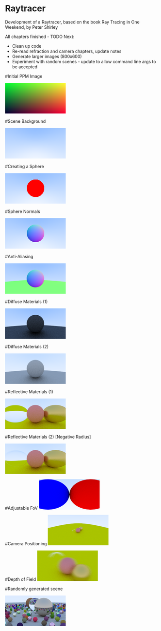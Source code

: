 # Raytracer

Development of a Raytracer, based on the book Ray Tracing in One Weekend, by Peter Shirley

All chapters finished - TODO Next:

- Clean up code
- Re-read refraction and camera chapters, update notes 
- Generate larger images (800x600)
- Experiment with random scenes - update to allow command line args to be accepted


#Initial PPM Image

![Initial Image](https://github.com/track02/Raytracer/blob/master/Images/image.png)

#Scene Background

![Background](https://github.com/track02/Raytracer/blob/master/Images/ray_image.png)

#Creating a Sphere

![Sphere](https://github.com/track02/Raytracer/blob/master/Images/ray_output_sphere.png)

#Sphere Normals

![Sphere Normals](https://github.com/track02/Raytracer/blob/master/Images/ray_image_normal.png)

#Anti-Aliasing

![Anti-Aliasing](https://github.com/track02/Raytracer/blob/master/Images/image_antialiasing.png)

#Diffuse Materials (1)

![Diffuse Materials](https://github.com/track02/Raytracer/blob/master/Images/Ray_Output_Diffuse.png)

#Diffuse Materials (2)

![Diffuse Materials 2](https://github.com/track02/Raytracer/blob/master/Images/Ray_Output_Diffuse_2.png)

#Reflective Materials (1)

![Reflective Materials](https://github.com/track02/Raytracer/blob/master/Images/dielectric_material.png)

#Reflective Materials (2) [Negative Radius]

![Reflective Materials](https://github.com/track02/Raytracer/blob/master/Images/dielectric_material_negative_radius.png)

#Adjustable FoV
![Adjustable FoV](https://github.com/track02/Raytracer/blob/master/Images/fov_camera.png)

#Camera Positioning
![Camera Positioning](https://github.com/track02/Raytracer/blob/master/Images/lookat_camera.png)

#Depth of Field
![DoF](https://github.com/track02/Raytracer/blob/master/Images/Depth_of_Field.png)

#Randomly generated scene

![Random](https://github.com/track02/Raytracer/blob/master/Images/Random_Scene.png)

